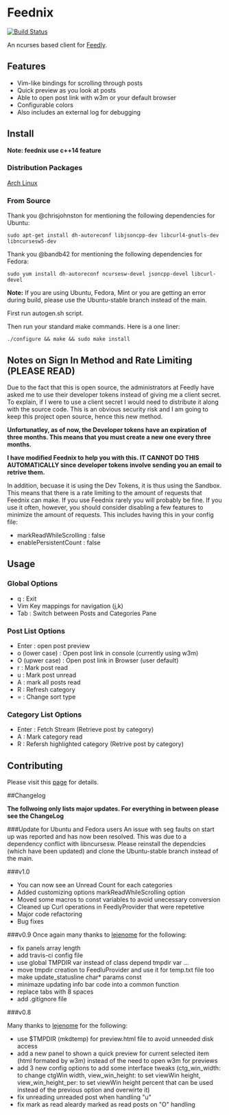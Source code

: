 Feednix
=======
[![Build Status](https://travis-ci.org/just1602/feednix.svg?branch=develop)](https://travis-ci.org/just1602/feednix)

An ncurses based client for [Feedly](http://feedly.com/).

## Features

* Vim-like bindings for scrolling through posts
* Quick preview as you look at posts
* Able to open post link with w3m or your default browser
* Configurable colors
* Also includes an external log for debugging

## Install

**Note: feednix use c++14 feature**

### Distribution Packages

[Arch Linux](https://aur.archlinux.org/packages/feednix/)

### From Source
Thank you @chrisjohnston for mentioning the following dependencies for Ubuntu:

`sudo apt-get install dh-autoreconf libjsoncpp-dev libcurl4-gnutls-dev libncursesw5-dev`

Thank you @bandb42 for mentioning the following dependencies for Fedora:

`sudo yum install dh-autoreconf ncursesw-devel jsoncpp-devel libcurl-devel`

**Note:** If you are using Ubuntu, Fedora, Mint or you are getting an error during build, please use the Ubuntu-stable branch instead of the main.

First run autogen.sh script.

Then run your standard make commands. Here is a one liner:

`./configure && make && sudo make install`


## Notes on Sign In Method and Rate Limiting (PLEASE READ)

Due to the fact that this is open source, the administrators at Feedly have
asked me to use their developer tokens instead of giving me a client secret.
To explain, if I were to use a client secret I would need to distribute it
along with the source code. This is an obvious security risk and I am going
to keep this project open source, hence this new method.

**Unfortunatley, as of now, the Developer tokens have an expiration of**
**three months. This means that you must create a new one every three months.**

**I have modified Feednix to help you with this. IT CANNOT DO THIS**
**AUTOMATICALLY since developer tokens involve sending you an email**
**to retrive them.**

In addition, becuase it is using the Dev Tokens, it is thus using the Sandbox.
This means that there is a rate limiting to the amount of requests that Feednix
can make. If you use Feednix rarely you will probably be fine. If you use it often,
however, you should consider disabling a few features to minimize the amount of
requests. This includes having this in your config file:

* markReadWhileScrolling : false
* enablePersistentCount : false


## Usage

### Global Options

* q : Exit
* Vim Key mappings for navigation (j,k)
* Tab : Switch between Posts and Categories Pane

### Post List Options

* Enter : open post preview
* o (lower case) : Open post link in console (currently using w3m)
* O (upwer case) : Open post link in Browser (user default)
* r : Mark post read
* u : Mark post unread
* A : mark all posts read
* R : Refresh category
* = : Change sort type

### Category List Options

* Enter : Fetch Stream (Retrieve post by category)
* A : Mark category read
* R : Refersh highlighted category (Retrive post by category)

## Contributing

Please visit this [page](https://feednix-jarkore.rhcloud.com) for details.

##Changelog

**The follwoing only lists major updates. For everything in between please see the ChangeLog**

###Update for Ubuntu and Fedora users
An issue with seg faults on start up was reported and has now been resolved. This was due to a dependency conflict with libncursesw. Please reinstall the dependcies (which have been updated) and clone the Ubuntu-stable branch instead of the main.

###v1.0

* You can now see an Unread Count for each categories
* Added customizing options markReadWhileScrolling option
* Moved some macros to const variables to avoid unecessary conversion
* Cleaned up Curl operations in FeedlyProvider that were repetetive
* Major code refactoring
* Bug fixes

###v0.9
Once again many thanks to [lejenome](https://github.com/lejenome) for the following:

* fix panels array length
* add travis-ci config file
* use global TMPDIR var instead of class depend tmpdir var … 
* move tmpdir creation to FeedluProvider and use it for temp.txt file too
* make update_statusline char\* params const
* minimaze updating info bar code into a common function
* replace tabs with 8 spaces
* add .gitignore file 

###v0.8

Many thanks to [lejenome](https://github.com/lejenome) for the following: 

* use $TMPDIR (mkdtemp) for preview.html file to avoid unneeded disk access
* add a new panel to shown a quick preview for current selected item (html formated by w3m) instead of the need to open w3m for previews
* add 3 new config options to add some interface tweaks (ctg_win_width: to change ctgWin width, view_win_height: to set viewWin height, view_win_height_per: to set viewWin height percent that can be used instead of the previous option and overwirte it)
* fix unreading unreaded post when handling "u"
* fix mark as read aleardy marked as read posts on "O" handling

